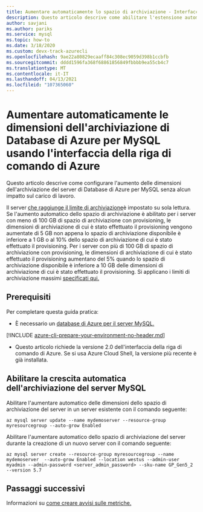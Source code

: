 ```yaml
---
title: Aumentare automaticamente lo spazio di archiviazione - Interfaccia della riga di comando di Azure - Database di Azure per MySQL
description: Questo articolo descrive come abilitare l'estensione automatica dello spazio di archiviazione usando l'interfaccia della riga di comando di Azure in Database di Azure per MySQL.
author: savjani
ms.author: pariks
ms.service: mysql
ms.topic: how-to
ms.date: 3/18/2020
ms.custom: devx-track-azurecli
ms.openlocfilehash: 9ae22a80829ecaaff84c308ec9059d398b1ccbfb
ms.sourcegitcommit: dddd1596fa368f68861856849fbbbb9ea55cb4c7
ms.translationtype: MT
ms.contentlocale: it-IT
ms.lasthandoff: 04/13/2021
ms.locfileid: "107365060"
---
```

# <a name="auto-grow-azure-database-for-mysql-storage-using-the-azure-cli"></a>Aumentare automaticamente le dimensioni dell'archiviazione di Database di Azure per MySQL usando l'interfaccia della riga di comando di Azure
Questo articolo descrive come configurare l'aumento delle dimensioni dell'archiviazione del server di Database di Azure per MySQL senza alcun impatto sul carico di lavoro.

Il server [che raggiunge il limite di archiviazione](./concepts-pricing-tiers.md#reaching-the-storage-limit)è impostato su sola lettura. Se l'aumento automatico dello spazio di archiviazione è abilitato per i server con meno di 100 GB di spazio di archiviazione con provisioning, le dimensioni di archiviazione di cui è stato effettuato il provisioning vengono aumentate di 5 GB non appena lo spazio di archiviazione disponibile è inferiore a 1 GB o al 10% dello spazio di archiviazione di cui è stato effettuato il provisioning. Per i server con più di 100 GB di spazio di archiviazione con provisioning, le dimensioni di archiviazione di cui è stato effettuato il provisioning aumentano del 5% quando lo spazio di archiviazione disponibile è inferiore a 10 GB delle dimensioni di archiviazione di cui è stato effettuato il provisioning. Si applicano i limiti di archiviazione massimi [specificati qui.](./concepts-pricing-tiers.md#storage)

## <a name="prerequisites"></a>Prerequisiti

Per completare questa guida pratica:

- È necessario un [database di Azure per il server MySQL.](quickstart-create-mysql-server-database-using-azure-cli.md)

[!INCLUDE [azure-cli-prepare-your-environment-no-header.md](../../includes/azure-cli-prepare-your-environment-no-header.md)]

- Questo articolo richiede la versione 2.0 dell'interfaccia della riga di comando di Azure. Se si usa Azure Cloud Shell, la versione più recente è già installata.

## <a name="enable-mysql-server-storage-auto-grow"></a>Abilitare la crescita automatica dell'archiviazione del server MySQL

Abilitare l'aumentare automatico delle dimensioni dello spazio di archiviazione del server in un server esistente con il comando seguente:

```azurecli-interactive
az mysql server update --name mydemoserver --resource-group myresourcegroup --auto-grow Enabled
```

Abilitare l'aumentare automatico dello spazio di archiviazione del server durante la creazione di un nuovo server con il comando seguente:

```azurecli-interactive
az mysql server create --resource-group myresourcegroup --name mydemoserver  --auto-grow Enabled --location westus --admin-user myadmin --admin-password <server_admin_password> --sku-name GP_Gen5_2 --version 5.7
```

## <a name="next-steps"></a>Passaggi successivi

Informazioni su [come creare avvisi sulle metriche.](howto-alert-on-metric.md)
